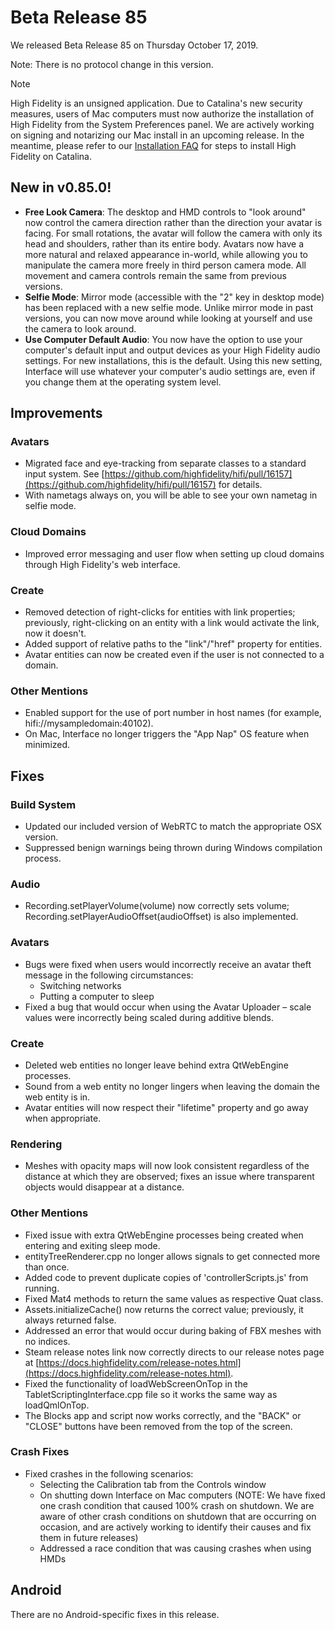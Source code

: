 # Beta Release 85

We released Beta Release 85 on Thursday October 17, 2019.

Note: There is no protocol change in this version.

<div class="admonition note">
   <p class="admonition-title">Note</p>
   <p>High Fidelity is an unsigned application. Due to Catalina's new security measures, users of Mac computers must now authorize the installation of High Fidelity from the System Preferences panel. We are actively working on signing and notarizing our Mac install in an upcoming release. In the meantime, please refer to our <a href="../faq.html#id5">Installation FAQ</a> for steps to install High Fidelity on Catalina.</p>
</div>

## New in v0.85.0!

* **Free Look Camera**: The desktop and HMD controls to "look around" now control the camera direction rather than the direction your avatar is facing. For small rotations, the avatar will follow the camera with only its head and shoulders, rather than its entire body. Avatars now have a more natural and relaxed appearance in-world, while allowing you to manipulate the camera more freely in third person camera mode. All movement and camera controls remain the same from previous versions.
* **Selfie Mode**: Mirror mode (accessible with the "2" key in desktop mode) has been replaced with a new selfie mode. Unlike mirror mode in past versions, you can now move around while looking at yourself and use the camera to look around.
* **Use Computer Default Audio**: You now have the option to use your computer's default input and output devices as your High Fidelity audio settings. For new installations, this is the default. Using this new setting, Interface will use whatever your computer's audio settings are, even if you change them at the operating system level.
    
## Improvements

### Avatars

* Migrated face and eye-tracking from separate classes to a standard input system. See [https://github.com/highfidelity/hifi/pull/16157](https://github.com/highfidelity/hifi/pull/16157) for details.
* With nametags always on, you will be able to see your own nametag in selfie mode.

### Cloud Domains

* Improved error messaging and user flow when setting up cloud domains through High Fidelity's web interface.

### Create

* Removed detection of right-clicks for entities with link properties; previously, right-clicking on an entity with a link would activate the link, now it doesn't.
* Added support of relative paths to the "link"/"href" property for entities.
* Avatar entities can now be created even if the user is not connected to a domain.

### Other Mentions

* Enabled support for the use of port number in host names (for example, hifi://mysampledomain:40102).
* On Mac, Interface no longer triggers the "App Nap" OS feature when minimized.

## Fixes

### Build System

* Updated our included version of WebRTC to match the appropriate OSX version.
* Suppressed benign warnings being thrown during Windows compilation process.

### Audio

* Recording.setPlayerVolume(volume) now correctly sets volume; Recording.setPlayerAudioOffset(audioOffset) is also implemented.

### Avatars 

* Bugs were fixed when users would incorrectly receive an avatar theft message in the following circumstances:
    * Switching networks
    * Putting a computer to sleep
* Fixed a bug that would occur when using the Avatar Uploader – scale values were incorrectly being scaled during additive blends.

### Create

* Deleted web entities no longer leave behind extra QtWebEngine processes.
* Sound from a web entity no longer lingers when leaving the domain the web entity is in.
* Avatar entities will now respect their "lifetime" property and go away when appropriate.

### Rendering

* Meshes with opacity maps will now look consistent regardless of the distance at which they are observed; fixes an issue where transparent objects would disappear at a distance.

### Other Mentions

* Fixed issue with extra QtWebEngine processes being created when entering and exiting sleep mode.
* entityTreeRenderer.cpp no longer allows signals to get connected more than once.
* Added code to prevent duplicate copies of 'controllerScripts.js' from running.
* Fixed Mat4 methods to return the same values as respective Quat class.
* Assets.initializeCache() now returns the correct value; previously, it always returned false.
* Addressed an error that would occur during baking of FBX meshes with no indices.
* Steam release notes link now correctly directs to our release notes page at [https://docs.highfidelity.com/release-notes.html](https://docs.highfidelity.com/release-notes.html).
* Fixed the functionality of loadWebScreenOnTop in the TabletScriptingInterface.cpp file so it works the same way as loadQmlOnTop.
* The Blocks app and script now works correctly, and the "BACK" or "CLOSE" buttons have been removed from the top of the screen.

### Crash Fixes

* Fixed crashes in the following scenarios: 
    * Selecting the Calibration tab from the Controls window
    * On shutting down Interface on Mac computers (NOTE: We have fixed one crash condition that caused 100% crash on shutdown. We are aware of other crash conditions on shutdown that are occurring on occasion, and are actively working to identify their causes and fix them in future releases)
    * Addressed a race condition that was causing crashes when using HMDs

## Android

There are no Android-specific fixes in this release.